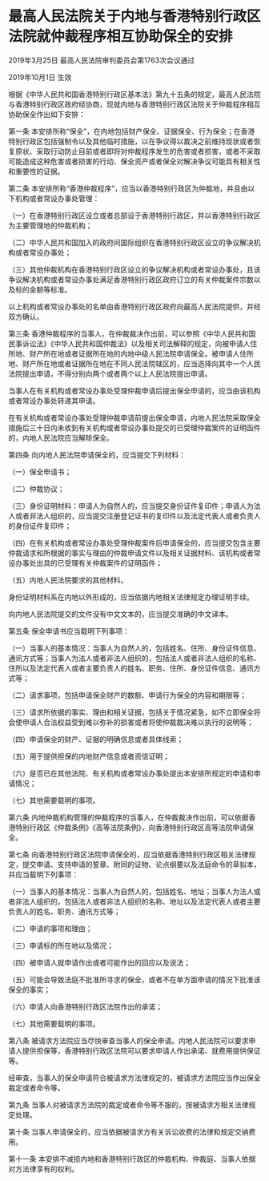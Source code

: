 # 最高人民法院关于内地与香港特别行政区法院就仲裁程序相互协助保全的安排

2019年3月25日 最高人民法院审判委员会第1763次会议通过

2019年10月1日 生效

<!-- INFO END -->

根据《中华人民共和国香港特别行政区基本法》第九十五条的规定，最高人民法院与香港特别行政区政府经协商，现就内地与香港特别行政区法院关于仲裁程序相互协助保全作出如下安排：

第一条 本安排所称“保全”，在内地包括财产保全、证据保全、行为保全；在香港特别行政区包括强制令以及其他临时措施，以在争议得以裁决之前维持现状或者恢复原状、采取行动防止目前或者即将对仲裁程序发生的危害或者损害，或者不采取可能造成这种危害或者损害的行动、保全资产或者保全对解决争议可能具有相关性和重要性的证据。

第二条 本安排所称“香港仲裁程序”，应当以香港特别行政区为仲裁地，并且由以下机构或者常设办事处管理：

（一）在香港特别行政区设立或者总部设于香港特别行政区，并以香港特别行政区为主要管理地的仲裁机构；

（二）中华人民共和国加入的政府间国际组织在香港特别行政区设立的争议解决机构或者常设办事处；

（三）其他仲裁机构在香港特别行政区设立的争议解决机构或者常设办事处，且该争议解决机构或者常设办事处满足香港特别行政区政府订立的有关仲裁案件宗数以及标的金额等标准。

以上机构或者常设办事处的名单由香港特别行政区政府向最高人民法院提供，并经双方确认。

第三条 香港仲裁程序的当事人，在仲裁裁决作出前，可以参照《中华人民共和国民事诉讼法》《中华人民共和国仲裁法》以及相关司法解释的规定，向被申请人住所地、财产所在地或者证据所在地的内地中级人民法院申请保全。被申请人住所地、财产所在地或者证据所在地在不同人民法院辖区的，应当选择向其中一个人民法院提出申请，不得分别向两个或者两个以上人民法院提出申请。

当事人在有关机构或者常设办事处受理仲裁申请后提出保全申请的，应当由该机构或者常设办事处转递其申请。

在有关机构或者常设办事处受理仲裁申请前提出保全申请，内地人民法院采取保全措施后三十日内未收到有关机构或者常设办事处提交的已受理仲裁案件的证明函件的，内地人民法院应当解除保全。

第四条 向内地人民法院申请保全的，应当提交下列材料：

（一）保全申请书；

（二）仲裁协议；

（三）身份证明材料：申请人为自然人的，应当提交身份证件复印件；申请人为法人或者非法人组织的，应当提交注册登记证书的复印件以及法定代表人或者负责人的身份证件复印件；

（四）在有关机构或者常设办事处受理仲裁案件后申请保全的，应当提交包含主要仲裁请求和所根据的事实与理由的仲裁申请文件以及相关证据材料、该机构或者常设办事处出具的已受理有关仲裁案件的证明函件；

（五）内地人民法院要求的其他材料。

身份证明材料系在内地以外形成的，应当依据内地相关法律规定办理证明手续。

向内地人民法院提交的文件没有中文文本的，应当提交准确的中文译本。

第五条 保全申请书应当载明下列事项：

（一）当事人的基本情况：当事人为自然人的，包括姓名、住所、身份证件信息、通讯方式等；当事人为法人或者非法人组织的，包括法人或者非法人组织的名称、住所以及法定代表人或者主要负责人的姓名、职务、住所、身份证件信息、通讯方式等；

（二）请求事项，包括申请保全财产的数额、申请行为保全的内容和期限等；

（三）请求所依据的事实、理由和相关证据，包括关于情况紧急，如不立即保全将会使申请人合法权益受到难以弥补的损害或者将使仲裁裁决难以执行的说明等；

（四）申请保全的财产、证据的明确信息或者具体线索；

（五）用于提供担保的内地财产信息或者资信证明；

（六）是否已在其他法院、有关机构或者常设办事处提出本安排所规定的申请和申请情况；

（七）其他需要载明的事项。

第六条 内地仲裁机构管理的仲裁程序的当事人，在仲裁裁决作出前，可以依据香港特别行政区《仲裁条例》《高等法院条例》，向香港特别行政区高等法院申请保全。

第七条 向香港特别行政区法院申请保全的，应当依据香港特别行政区相关法律规定，提交申请、支持申请的誓章、附同的证物、论点纲要以及法庭命令的草拟本，并应当载明下列事项：

（一）当事人的基本情况：当事人为自然人的，包括姓名、地址；当事人为法人或者非法人组织的，包括法人或者非法人组织的名称、地址以及法定代表人或者主要负责人的姓名、职务、通讯方式等；

（二）申请的事项和理由；

（三）申请标的所在地以及情况；

（四）被申请人就申请作出或者可能作出的回应以及说法；

（五）可能会导致法庭不批准所寻求的保全，或者不在单方面申请的情况下批准该保全的事实；

（六）申请人向香港特别行政区法院作出的承诺；

（七）其他需要载明的事项。

第八条 被请求方法院应当尽快审查当事人的保全申请。内地人民法院可以要求申请人提供担保等，香港特别行政区法院可以要求申请人作出承诺、就费用提供保证等。

经审查，当事人的保全申请符合被请求方法律规定的，被请求方法院应当作出保全裁定或者命令等。

第九条 当事人对被请求方法院的裁定或者命令等不服的，按被请求方相关法律规定处理。

第十条 当事人申请保全的，应当依据被请求方有关诉讼收费的法律和规定交纳费用。

第十一条 本安排不减损内地和香港特别行政区的仲裁机构、仲裁庭、当事人依据对方法律享有的权利。